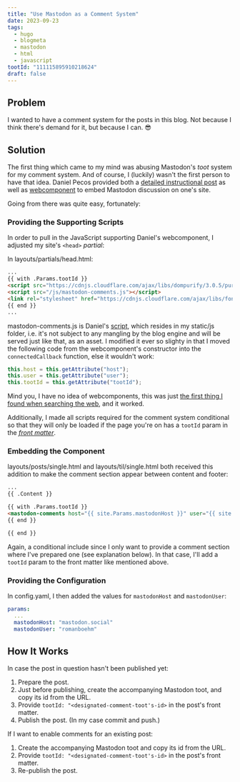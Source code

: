 ```yaml
---
title: "Use Mastodon as a Comment System"
date: 2023-09-23
tags:
  - hugo
  - blogmeta
  - mastodon
  - html
  - javascript
tootId: "111115895910218624"
draft: false
---
```


## Problem

I wanted to have a comment system for the posts in this blog. Not because I think there's demand for it, but because I can. 😎

## Solution

The first thing which came to my mind was abusing Mastodon's _toot_ system for my comment system. And of course, I (luckily) wasn't the first person to have that idea. Daniel Pecos provided both a [detailed instructional post](https://danielpecos.com/2022/12/25/mastodon-as-comment-system-for-your-static-blog/) as well as [webcomponent](https://github.com/dpecos/mastodon-comments) to embed Mastodon discussion on one's site.

Going from there was quite easy, fortunately:

### Providing the Supporting Scripts

In order to pull in the JavaScript supporting Daniel's webcomponent, I adjusted my site's `<head>` _partial_:

In layouts/partials/head.html:

```html
...
{{ with .Params.tootId }}
<script src="https://cdnjs.cloudflare.com/ajax/libs/dompurify/3.0.5/purify.min.js" integrity="sha512-uHOKtSfJWScGmyyFr2O2+efpDx2nhwHU2v7MVeptzZoiC7bdF6Ny/CmZhN2AwIK1oCFiVQQ5DA/L9FSzyPNu6Q==" crossorigin="anonymous" referrerpolicy="no-referrer"></script>
<script src="/js/mastodon-comments.js"></script>
<link rel="stylesheet" href="https://cdnjs.cloudflare.com/ajax/libs/font-awesome/4.7.0/css/font-awesome.min.css">
{{ end }}
...
```

mastodon-comments.js is Daniel's [script](https://github.com/dpecos/mastodon-comments/blob/master/mastodon-comments.js), which resides in my static/js folder, i.e. it's not subject to any mangling by the blog engine and will be served just like that, as an asset.
I modified it ever so slighty in that I moved the following code from the webcomponent's constructor into the `connectedCallback` function, else it wouldn't work:

```javascript
this.host = this.getAttribute("host");
this.user = this.getAttribute("user");
this.tootId = this.getAttribute("tootId");
```

Mind you, I have no idea of webcomponents, this was just [the first thing I found when searching the web](https://stackoverflow.com/a/70201467), and it worked.

Additionally, I made all scripts required for the comment system conditional so that they will only be loaded if the page you're on has a `tootId` param in the [_front matter_](https://gohugo.io/content-management/front-matter/).

### Embedding the Component

layouts/posts/single.html and layouts/til/single.html both received this addition to make the comment section appear between content and footer:

```html
...
{{ .Content }}

{{ with .Params.tootId }}
<mastodon-comments host="{{ site.Params.mastodonHost }}" user="{{ site.Params.mastodonUser }}" tootId="{{ . }}"></mastodon-comments>
{{ end }}

{{ end }}
```

Again, a conditional include since I only want to provide a comment section where I've prepared one (see explanation below). In that case, I'll add a `tootId` param to the front matter like mentioned above.

### Providing the Configuration

In config.yaml, I then added the values for `mastodonHost` and `mastodonUser`:

```yaml
params:
  ...
  mastodonHost: "mastodon.social"
  mastodonUser: "romanboehm"
```

## How It Works

In case the post in question hasn't been published yet:

1. Prepare the post.
2. Just before publishing, create the accompanying Mastodon toot, and copy its id from the URL.
3. Provide `tootId: "<designated-comment-toot's-id>` in the post's front matter.
4. Publish the post. (In my case commit and push.)

If I want to enable comments for an existing post:

1. Create the accompanying Mastodon toot and copy its id from the URL.
2. Provide `tootId: "<designated-comment-toot's-id>` in the post's front matter.
3. Re-publish the post.
